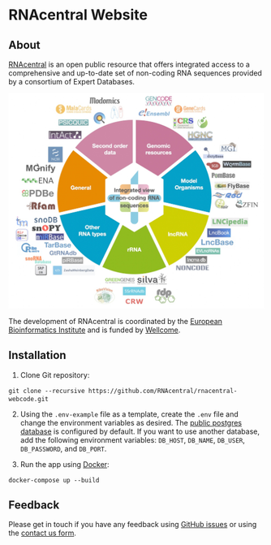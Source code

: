 # RNAcentral Website

## About

[RNAcentral](https://rnacentral.org) is an open public resource that offers integrated access to a comprehensive and up-to-date set of non-coding RNA sequences provided by a consortium of Expert Databases.

![RNAcentral Expert Databases](./rnacentral/portal/static/img/expert-databases.png)

The development of RNAcentral is coordinated by the
[European Bioinformatics Institute](https://www.ebi.ac.uk) and is funded by [Wellcome](https://wellcome.org).

## Installation

1. Clone Git repository:

  ```
  git clone --recursive https://github.com/RNAcentral/rnacentral-webcode.git
  ```

2. Using the `.env-example` file as a template, create the `.env` file and change the environment variables as desired.
The [public postgres database](https://rnacentral.org/help/public-database) is configured by default.
If you want to use another database, add the following environment variables: `DB_HOST`, `DB_NAME`, `DB_USER`,
`DB_PASSWORD`, and `DB_PORT`.

3. Run the app using [Docker](https://www.docker.com):

  ```
  docker-compose up --build
  ```

## Feedback

Please get in touch if you have any feedback using [GitHub issues](https://github.com/RNAcentral/rnacentral-webcode/issues)
or using the [contact us form](https://rnacentral.org/contact).
